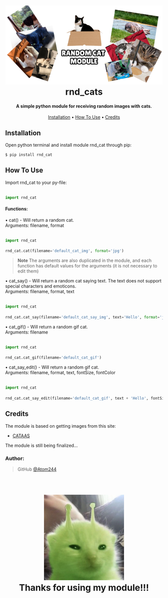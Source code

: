 <h1 align="center">
  <br>
  <a href="https://github.com/Atom244"><img src="https://github.com/Atom244/icons-for-projects/raw/main/rndcatpreviewpng.png" alt="Random cat module" width="1024"></a>
  <br>
  rnd_cats
  <br>
</h1>

<h4 align="center">A simple python module for receiving random images with cats.</h4>

<p align="center">
  <a href="#installation">Installation</a> •
  <a href="#how-to-use">How To Use</a> •
  <a href="#credits">Credits</a>
</p>

## Installation

Open python terminal and install module rnd_cat through pip:

```bash
$ pip install rnd_cat
```

## How To Use

Import rnd_cat to your py-file:

```py

import rnd_cat
```

#### Functions:

• cat() - Will return a random cat.  
Arguments: filename, format

```py

import rnd_cat

rnd_cat.cat(filename='default_cat_img', format='jpg')
```

> **Note**
> The arguments are also duplicated in the module, and each function has default values for the arguments (it is not necessary to edit them)

• cat_say() - Will return a random cat saying text. The text does not support special characters and emoticons.  
Arguments: filename, format, text

```py

import rnd_cat

rnd_cat.cat_say(filename='default_cat_say_img', text='Hello', format='jpg')
```

• cat_gif() - Will return a random gif cat.  
Arguments: filename

```py

import rnd_cat

rnd_cat.cat_gif(filename='default_cat_gif')
```

• cat_say_edit() - Will return a random gif cat.  
Arguments: filename, format, text, fontSize, fontColor

```py

import rnd_cat

rnd_cat.cat_say_edit(filename='default_cat_gif', text + 'Hello', fontSize=50, fontColor='red', format='jpg')
```

## Credits

The module is based on getting images from this site:

- [CATAAS](https://cataas.com/)

The module is still being finalized...

### Author:

> GitHub [@Atom244](https://github.com/Atom244) &nbsp;&nbsp;

<h1 align="center">
  <br>
  <a href="https://github.com/Atom244"><img src="https://github.com/Atom244/icons-for-projects/raw/main/cat.png" alt="Alien cat" width="256"></a>
  <br>
  Thanks for using my module!!!
  <br>
</h1>
